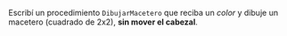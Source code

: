 Escribí un procedimiento `DibujarMacetero` que reciba un _color_ y dibuje un macetero (cuadrado de 2x2), **sin mover el cabezal**.